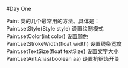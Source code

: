 #Day One

Paint 类的几个最常用的方法。具体是：   
Paint.setStyle(Style style) 设置绘制模式  
Paint.setColor(int color) 设置颜色  
Paint.setStrokeWidth(float width) 设置线条宽度  
Paint.setTextSize(float textSize) 设置文字大小  
Paint.setAntiAlias(boolean aa) 设置抗锯齿开关  

